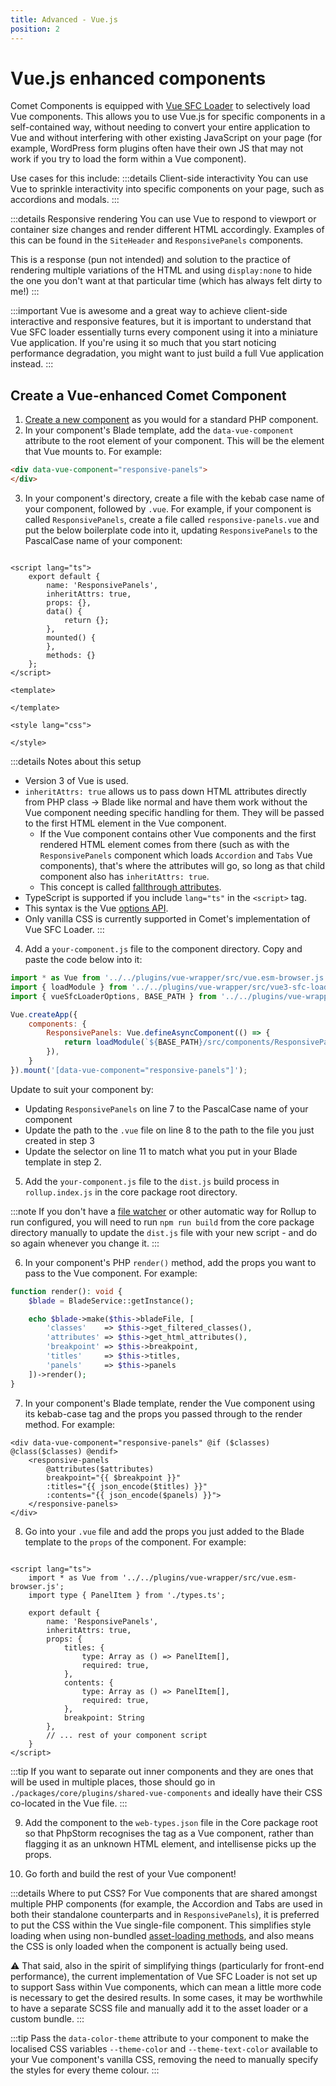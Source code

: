 ```yaml
---
title: Advanced - Vue.js
position: 2
---
```


# Vue.js enhanced components

Comet Components is equipped with [Vue SFC Loader](https://github.com/FranckFreiburger/vue3-sfc-loader) to selectively load Vue components. This allows you to use Vue.js for specific components in a self-contained way, without needing to convert your entire application to Vue and without interfering with other existing JavaScript on your page (for example, WordPress form plugins often have their own JS that may not work if you try to load the form within a Vue component).

Use cases for this include:
:::details Client-side interactivity
You can use Vue to sprinkle interactivity into specific components on your page, such as accordions and modals.
:::

:::details Responsive rendering
You can use Vue to respond to viewport or container size changes and render different HTML accordingly. Examples of this can be found in the `SiteHeader` and `ResponsivePanels` components.

This is a response (pun not intended) and solution to the practice of rendering multiple variations of the HTML and using `display:none` to hide the one you don't want at that particular time (which has always felt dirty to me!)
:::

:::important
Vue is awesome and a great way to achieve client-side interactive and responsive features, but it is important to understand that Vue SFC loader essentially turns every component using it into a miniature Vue application. If you're using it so much that you start noticing performance degradation, you might want to just build a full Vue application instead.
:::

## Create a Vue-enhanced Comet Component

1. [Create a new component](../../development-core/new-component.md) as you would for a standard PHP component.
2. In your component's Blade template, add the `data-vue-component` attribute to the root element of your component. This will be the element that Vue mounts to. For example:

```html
<div data-vue-component="responsive-panels">
</div>
```

3. In your component's directory, create a file with the kebab case name of your component, followed by `.vue`. For example, if your component is called `ResponsivePanels`, create a file called `responsive-panels.vue` and put the below boilerplate code into it, updating `ResponsivePanels` to the PascalCase name of your component:

```vue

<script lang="ts">
    export default {
        name: 'ResponsivePanels',
        inheritAttrs: true,
        props: {},
        data() {
            return {};
        },
        mounted() {
        },
        methods: {}
    };
</script>

<template>

</template>

<style lang="css">
	
</style>
```
:::details Notes about this setup
- Version 3 of Vue is used.
- `inheritAttrs: true` allows us to pass down HTML attributes directly from PHP class -> Blade like normal and have them work without the Vue component needing specific handling for them. They will be passed to the first HTML element in the Vue component.
	- If the Vue component contains other Vue components and the first rendered HTML element comes from there (such as with the `ResponsivePanels` component which loads `Accordion` and `Tabs` Vue components), that's where the attributes will go, so long as that child component also has `inheritAttrs: true`.
	- This concept is called [fallthrough attributes](https://vuejs.org/guide/components/attrs).
- TypeScript is supported if you include `lang="ts"` in the `<script>` tag.
- This syntax is the Vue [options API](https://vuejs.org/guide/introduction.html#options-api).
- Only vanilla CSS is currently supported in Comet's implementation of Vue SFC Loader.
  :::

4. Add a `your-component.js` file to the component directory. Copy and paste the code below into it:

```javascript
import * as Vue from '../../plugins/vue-wrapper/src/vue.esm-browser.js';
import { loadModule } from '../../plugins/vue-wrapper/src/vue3-sfc-loader.esm.js';
import { vueSfcLoaderOptions, BASE_PATH } from '../../plugins/vue-wrapper/src/index.js';

Vue.createApp({
	components: {
		ResponsivePanels: Vue.defineAsyncComponent(() => {
			return loadModule(`${BASE_PATH}/src/components/ResponsivePanels/responsive-panels.vue`, vueSfcLoaderOptions);
		}),
	}
}).mount('[data-vue-component="responsive-panels"]');
```

  Update to suit your component by:
  - Updating `ResponsivePanels` on line 7 to the PascalCase name of your component
  - Update the path to the `.vue` file on line 8 to the path to the file you just created in step 3
  - Update the selector on line 11 to match what you put in your Blade template in step 2.

5. Add the `your-component.js` file to the `dist.js` build process in `rollup.index.js` in the core package root directory.


:::note
If you don't have a [file watcher](../../local-dev-deep-dives/tooling-guides/phpstorm.md#file-watchers) or other automatic way for Rollup to run configured, you will need to run `npm run build` from the core package directory manually to update the `dist.js` file with your new script - and do so again whenever you change it.
:::

6. In your component's PHP `render()` method, add the props you want to pass to the Vue component. For example:

```php
function render(): void {
	$blade = BladeService::getInstance();

	echo $blade->make($this->bladeFile, [
		'classes'    => $this->get_filtered_classes(),
		'attributes' => $this->get_html_attributes(),
		'breakpoint' => $this->breakpoint,
		'titles'     => $this->titles,
		'panels'     => $this->panels
	])->render();
}
```

7. In your component's Blade template, render the Vue component using its kebab-case tag and the props you passed through to the render method. For example:

```blade
<div data-vue-component="responsive-panels" @if ($classes) @class($classes) @endif>
    <responsive-panels 
    	@attributes($attributes) 
    	breakpoint="{{ $breakpoint }}" 
    	:titles="{{ json_encode($titles) }}"
        :contents="{{ json_encode($panels) }}">
    </responsive-panels>
</div>
```

8. Go into your `.vue` file and add the props you just added to the Blade template to the `props` of the component. For example:

```vue

<script lang="ts">
    import * as Vue from '../../plugins/vue-wrapper/src/vue.esm-browser.js';
    import type { PanelItem } from './types.ts';

    export default {
        name: 'ResponsivePanels',
        inheritAttrs: true,
        props: {
            titles: {
                type: Array as () => PanelItem[],
                required: true,
            },
            contents: {
                type: Array as () => PanelItem[],
                required: true,
            },
            breakpoint: String
        },
        // ... rest of your component script
    }
</script>
```

:::tip
If you want to separate out inner components and they are ones that will be used in multiple places, those should go in 
`./packages/core/plugins/shared-vue-components` and ideally have their CSS co-located in the Vue file.
:::

9. Add the component to the `web-types.json` file in the Core package root so that PhpStorm recognises the tag as a Vue component, rather than flagging it as an unknown HTML element, and intellisense picks up the props.

10. Go forth and build the rest of your Vue component!

:::details Where to put CSS?
For Vue components that are shared amongst multiple PHP components (for example, the Accordion and Tabs are used in both their standalone counterparts and in `ResponsivePanels`), it is preferred to put the CSS within the Vue single-file component. This simplifies style loading when using non-bundled [asset-loading methods](../../development-new/overview.md#loading-assets), and also means the CSS is only loaded when the component is actually being used.

:warning: That said, also in the spirit of simplifying things (particularly for front-end performance), the current implementation of Vue SFC Loader is not set up to support Sass within Vue components, which can mean a little more code is necessary to get the desired results. In some cases, it may be worthwhile to have a separate SCSS file and manually add it to the asset loader or a custom bundle.
:::

:::tip
Pass the `data-color-theme` attribute to your component to make the localised CSS variables `--theme-color` and `--theme-text-color` available to your Vue component's vanilla CSS, removing the need to manually specify the styles for every theme colour.
:::

